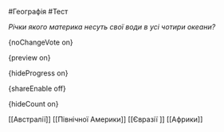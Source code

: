 #Географія #Тест

*Річки якого материка несуть свої води в усі чотири океани?*

{noChangeVote on}

{preview on}

{hideProgress on}

{shareEnable off}

{hideCount on}

[[Австралії]]
[[Північної Америки]]
[[Євразії ]]
[[Африки]]
